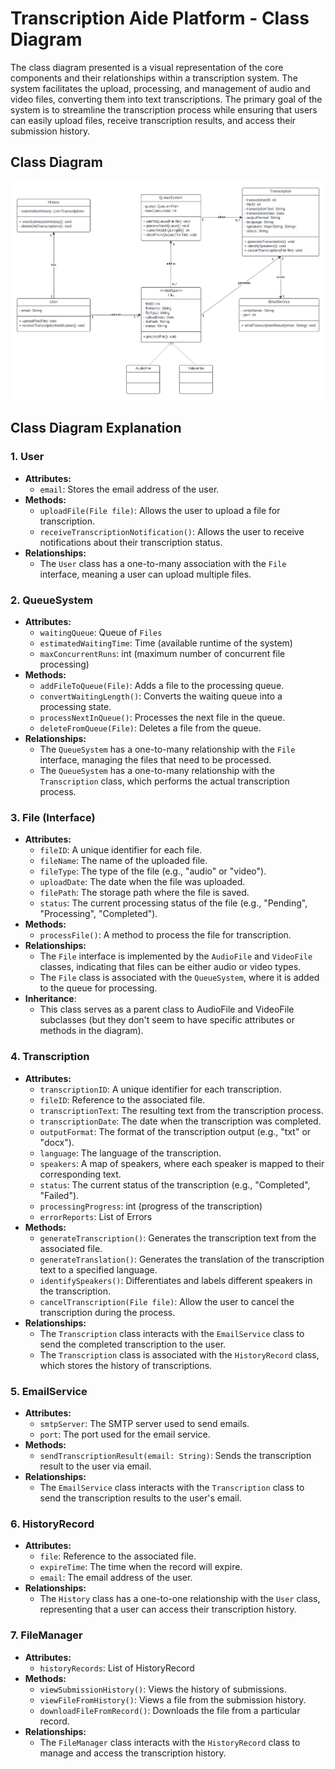 # Transcription Aide Platform - Class Diagram

The class diagram presented is a visual representation of the core components and their relationships within a transcription system. The system facilitates the upload, processing, and management of audio and video files, converting them into text transcriptions. The primary goal of the system is to streamline the transcription process while ensuring that users can easily upload files, receive transcription results, and access their submission history.

## Class Diagram

![class_diagram](../imgs/Architecture%20diagram/class_diagram.png)

## Class Diagram Explanation

### 1. User
- **Attributes:**
  - `email`: Stores the email address of the user.
- **Methods:**
  - `uploadFile(File file)`: Allows the user to upload a file for transcription.
  - `receiveTranscriptionNotification()`: Allows the user to receive notifications about their transcription status.
- **Relationships:**
  - The `User` class has a one-to-many association with the `File` interface, meaning a user can upload multiple files.


### 2. QueueSystem
- **Attributes:**
  - `waitingQueue`: Queue of `Files`
  - `estimatedWaitingTime`: Time (available runtime of the system)
  - `maxConcurrentRuns`: int (maximum number of concurrent file processing)
- **Methods:**
  - `addFileToQueue(File)`: Adds a file to the processing queue.
  - `convertWaitingLength()`: Converts the waiting queue into a processing state.
  - `processNextInQueue()`: Processes the next file in the queue.
  - `deleteFromQueue(File)`: Deletes a file from the queue.
- **Relationships:**
  - The `QueueSystem` has a one-to-many relationship with the `File` interface, managing the files that need to be processed.
  - The `QueueSystem` has a one-to-many relationship with the `Transcription` class, which performs the actual transcription process.


### 3. File (Interface)
- **Attributes:**
  - `fileID`: A unique identifier for each file.
  - `fileName`: The name of the uploaded file.
  - `fileType`: The type of the file (e.g., "audio" or "video").
  - `uploadDate`: The date when the file was uploaded.
  - `filePath`: The storage path where the file is saved.
  - `status`: The current processing status of the file (e.g., "Pending", "Processing", "Completed").
- **Methods:**
  - `processFile()`: A method to process the file for transcription.
- **Relationships:**
  - The `File` interface is implemented by the `AudioFile` and `VideoFile` classes, indicating that files can be either audio or video types.
  - The `File` class is associated with the `QueueSystem`, where it is added to the queue for processing.
- **Inheritance**:
  - This class serves as a parent class to AudioFile and VideoFile subclasses (but they don't seem to have specific attributes or methods in the diagram).



### 4. Transcription
- **Attributes:**
  - `transcriptionID`: A unique identifier for each transcription.
  - `fileID`: Reference to the associated file.
  - `transcriptionText`: The resulting text from the transcription process.
  - `transcriptionDate`: The date when the transcription was completed.
  - `outputFormat`: The format of the transcription output (e.g., "txt" or "docx").
  - `language`: The language of the transcription.
  - `speakers`: A map of speakers, where each speaker is mapped to their corresponding text.
  - `status`: The current status of the transcription (e.g., "Completed", "Failed").
  - `processingProgress`: int (progress of the transcription)
  - `errorReports`: List of Errors
- **Methods:**
  - `generateTranscription()`: Generates the transcription text from the associated file.
  -  `generateTranslation()`: Generates the translation of the transcription text to a specified language.
  - `identifySpeakers()`: Differentiates and labels different speakers in the transcription.
  - `cancelTranscription(File file)`: Allow the user to cancel the transcription during the process.
- **Relationships:**
  - The `Transcription` class interacts with the `EmailService` class to send the completed transcription to the user.
  - The `Transcription` class is associated with the `HistoryRecord` class, which stores the history of transcriptions.



### 5. EmailService
- **Attributes:**
  - `smtpServer`: The SMTP server used to send emails.
  - `port`: The port used for the email service.
- **Methods:**
  - `sendTranscriptionResult(email: String)`: Sends the transcription result to the user via email.
- **Relationships:**
  - The `EmailService` class interacts with the `Transcription` class to send the transcription results to the user's email.



### 6. HistoryRecord
- **Attributes:**
  - `file`: Reference to the associated file.
  - `expireTime`: The time when the record will expire.
  - `email`: The email address of the user.
- **Relationships:**
  - The `History` class has a one-to-one relationship with the `User` class, representing that a user can access their transcription history.



### 7. FileManager
- **Attributes:**
  - `historyRecords`: List of HistoryRecord
- **Methods:**
  - `viewSubmissionHistory()`: Views the history of submissions.
  - `viewFileFromHistory()`: Views a file from the submission history.
  - `downloadFileFromRecord()`: Downloads the file from a particular record.
- **Relationships:**
  - The `FileManager` class interacts with the `HistoryRecord` class to manage and access the transcription history.


